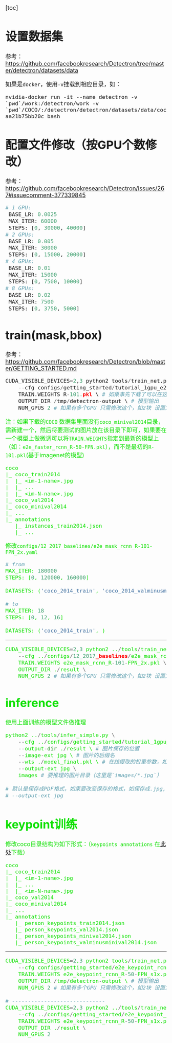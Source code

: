<font size=4>

[toc]


# 设置数据集
参考：https://github.com/facebookresearch/Detectron/tree/master/detectron/datasets/data

如果是`docker`，使用`-v`挂载到相应目录，如：

```
nvidia-docker run -it --name detectron -v `pwd`/work:/detectron/work -v `pwd`/COCO/:/detectron/detectron/datasets/data/coco aa21b75bb20c bash
```
# 配置文件修改（按GPU个数修改）
参考：https://github.com/facebookresearch/Detectron/issues/267#issuecomment-377339845
```python
# 1 GPU:
 BASE_LR: 0.0025
 MAX_ITER: 60000
 STEPS: [0, 30000, 40000]
# 2 GPUs:
 BASE_LR: 0.005
 MAX_ITER: 30000
 STEPS: [0, 15000, 20000]
# 4 GPUs:
 BASE_LR: 0.01
 MAX_ITER: 15000
 STEPS: [0, 7500, 10000]
# 8 GPUs:
 BASE_LR: 0.02
 MAX_ITER: 7500
 STEPS: [0, 3750, 5000]
```


# train(mask,bbox)
参考：https://github.com/facebookresearch/Detectron/blob/master/GETTING_STARTED.md

```python
CUDA_VISIBLE_DEVICES=2,3 python2 tools/train_net.py \
    --cfg configs/getting_started/tutorial_1gpu_e2e_faster_rcnn_R-50-FPN.yaml \ # 参数配置（详细信息要查看该文件）
    TRAIN.WEIGHTS R-101.pkl \ # 如果事先下载了可以在这指定，否则会在线下载
    OUTPUT_DIR /tmp/detectron-output \ # 模型输出
    NUM_GPUS 2 # 如果有多个GPU 只需修改这个，如2块 设置为2
```

<font size=4 color=##EE##>注：如果下载的`COCO` 数据集里面没有`coco_minival2014`目录，需新建一个，然后将要测试的图片放在该目录下即可，如果要在一个模型上做微调可以将`TRAIN.WEIGHTS`指定到最新的模型上（如：`e2e_faster_rcnn_R-50-FPN.pkl`），而不是最初的`R-101.pkl`(基于imagenet的模型)

```
coco
|_ coco_train2014
|  |_ <im-1-name>.jpg
|  |_ ...
|  |_ <im-N-name>.jpg
|_ coco_val2014
|_ coco_minival2014
|_ ...
|_ annotations
   |_ instances_train2014.json
   |_ ...
```

修改`configs/12_2017_baselines/e2e_mask_rcnn_R-101-FPN_2x.yaml`

```python
# from
MAX_ITER: 180000
STEPS: [0, 120000, 160000]

DATASETS: ('coco_2014_train', 'coco_2014_valminusminival')

# to
MAX_ITER: 18
STEPS: [0, 12, 16]

DATASETS: ('coco_2014_train', )
```
---
```python
CUDA_VISIBLE_DEVICES=2,3 python2 ../tools/train_net.py \
    --cfg ../configs/12_2017_baselines/e2e_mask_rcnn_R-101-FPN_2x.yaml \
    TRAIN.WEIGHTS e2e_mask_rcnn_R-101-FPN_2x.pkl \
    OUTPUT_DIR ./result \
    NUM_GPUS 2 # 如果有多个GPU 只需修改这个，如2块 设置为2
```

# inference
使用上面训练的模型文件做推理
```python
python2 ../tools/infer_simple.py \
    --cfg ../configs/getting_started/tutorial_1gpu_e2e_faster_rcnn_R-50-FPN.yaml \ # 网络结构配置，必须与下面的wts对应
    --output-dir ./result \ # 图片保存的位置
    --image-ext jpg \ # 图片的后缀名
    --wts ./model_final.pkl \ # 在线提取的权重参数，如果预先下载好了，可以通过这里直接指定其路径
    --output-ext jpg \
    images # 要推理的图片目录（这里是`images/*.jpg`）
 
# 默认是保存成PDF格式，如果要改变保存的格式，如保存成.jpg,可以修改output-ext：
# --output-ext jpg
```
# keypoint训练
修改coco目录结构为如下形式：（`keypoints annotations` 在[此处](https://s3-us-west-2.amazonaws.com/detectron/coco/coco_annotations_minival.tgz)下载）
```
coco
|_ coco_train2014
|  |_ <im-1-name>.jpg
|  |_ ...
|  |_ <im-N-name>.jpg
|_ coco_val2014
|_ coco_minival2014
|_ ...
|_ annotations
   |_ person_keypoints_train2014.json
   |_ person_keypoints_val2014.json
   |_ person_keypoints_minival2014.json
   |_ person_keypoints_valminusminival2014.json
```
---
```python
CUDA_VISIBLE_DEVICES=2,3 python2 tools/train_net.py \
    --cfg configs/getting_started/e2e_keypoint_rcnn_R-50-FPN_s1x.yaml \ # 参数配置（详细信息要查看该文件）
    TRAIN.WEIGHTS e2e_keypoint_rcnn_R-50-FPN_s1x.pkl \ # 如果事先下载了可以在这指定，否则会在线下载
    OUTPUT_DIR /tmp/detectron-output \ # 模型输出
    NUM_GPUS 2 # 如果有多个GPU 只需修改这个，如2块 设置为2

# -----------------------------
CUDA_VISIBLE_DEVICES=2,3 python2 ../tools/train_net.py \
    --cfg ../configs/getting_started/e2e_keypoint_rcnn_R-50-FPN_s1x.yaml \
    TRAIN.WEIGHTS e2e_keypoint_rcnn_R-50-FPN_s1x.pkl \
    OUTPUT_DIR ./result \
    NUM_GPUS 2
```
